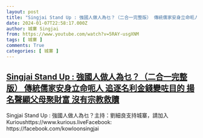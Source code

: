 ```yaml
---
layout: post
title: "Singjai Stand Up : 強國人做人為乜？（二合一完整版） 傳統儒家安身立命呃人 追逐名利金錢變咗目的 揚名聲顯父母聚財富 沒有宗教救贖"
date: 2024-01-07T22:58:17.000Z
author: 城寨 Singjai
from: https://www.youtube.com/watch?v=5RAY-usgXNM
tags: [ 城寨 ]
comments: True
categories: [ 城寨 ]
---
```

<!--1704668297000-->
[Singjai Stand Up : 強國人做人為乜？（二合一完整版） 傳統儒家安身立命呃人 追逐名利金錢變咗目的 揚名聲顯父母聚財富 沒有宗教救贖](https://www.youtube.com/watch?v=5RAY-usgXNM)
------

<div>
Singjai Stand Up : 強國人做人為乜？主持：劉細良支持城寨，請加入Kurioushttps://www.kurious.liveFacebook: https://facebook.com/kowloonsingjai
</div>
